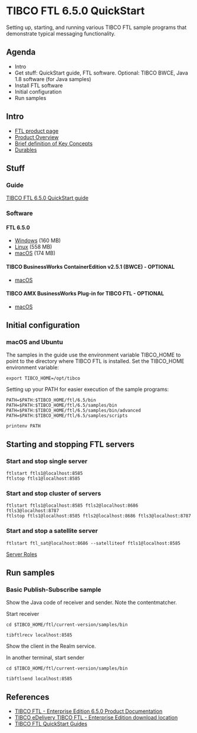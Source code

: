 # TIBCO FTL 6.5.0 QuickStart

Setting up, starting, and running various TIBCO FTL sample programs that demonstrate typical messaging functionality.

## Agenda
- Intro
- Get stuff: QuickStart guide, FTL software. Optional: TIBCO BWCE, Java 1.8 software (for Java samples)
- Install FTL software
- Initial configuration
- Run samples

## Intro

- [FTL product page](https://www.tibco.com/products/tibco-ftl)
- [Product Overview](https://docs.tibco.com/pub/ftl/6.5.0/doc/html/GUID-3E90C56D-AB0C-4FA6-B238-006C6766D377.html)
- [Brief definition of Key Concepts](https://docs.tibco.com/pub/ftl/6.5.0/doc/html/GUID-25FF076F-FF66-4A21-B060-56E5EB93606B.html)
- [Durables](https://postnl.atlassian.net/wiki/spaces/ESB/pages/616171175/Chapter+2+FTL#Durables)

## Stuff

### Guide
[TIBCO FTL 6.5.0 QuickStart guide](https://community.tibco.com/sites/default/files/wiki_files/tibco_ftl_quick_start_guide_6_3_0.pdf)

### Software

#### FTL 6.5.0 
- [Windows](https://jmoesa.stackstorage.com/s/angdcxyFslsu7UCq) (160 MB)
- [Linux](https://jmoesa.stackstorage.com/s/ESZNrj72SZfUxm8X) (558 MB)
- [macOS](https://jmoesa.stackstorage.com/s/Z7nMbBpHna1QQkB5) (174 MB)

#### TIBCO BusinessWorks ContainerEdition v2.5.1 (BWCE) - OPTIONAL
- [macOS](https://jmoesa.stackstorage.com/s/LfJPFTN8scHtQESs)

#### TIBCO AMX BusinessWorks Plug-in for TIBCO FTL - OPTIONAL
- [macOS](https://jmoesa.stackstorage.com/s/LBMkud8Fjn3fBWBW)

## Initial configuration

### macOS and Ubuntu

The samples in the guide use the environment variable TIBCO_HOME to point to the directory where
TIBCO FTL is installed. Set the TIBCO_HOME environment variable:
```
export TIBCO_HOME=/opt/tibco
```

Setting up your PATH for easier execution of the sample programs:
```
PATH=$PATH:$TIBCO_HOME/ftl/6.5/bin
PATH=$PATH:$TIBCO_HOME/ftl/6.5/samples/bin
PATH=$PATH:$TIBCO_HOME/ftl/6.5/samples/bin/advanced
PATH=$PATH:$TIBCO_HOME/ftl/6.5/samples/scripts

printenv PATH
```
## Starting and stopping FTL servers

### Start and stop single server
```
ftlstart ftls1@localhost:8585
ftlstop ftls1@localhost:8585
```

### Start and stop cluster of servers
```
ftlstart ftls1@localhost:8585 ftls2@localhost:8686 ftls3@localhost:8787
ftlstop ftls1@localhost:8585 ftls2@localhost:8686 ftls3@localhost:8787
```

### Start and stop a satellite server
```
ftlstart ftl_sat@localhost:8686 --satelliteof ftls1@localhost:8585
```
[Server Roles](https://docs.tibco.com/pub/ftl/6.5.0/doc/html/GUID-3E163A24-D482-44EB-8D4E-B4672EBA3340.html)

## Run samples

### Basic Publish-Subscribe sample

Show the Java code of receiver and sender. Note the contentmatcher. 

Start receiver
```
cd $TIBCO_HOME/ftl/current-version/samples/bin

tibftlrecv localhost:8585

```
Show the client in the Realm service.

In another terminal, start sender
```
cd $TIBCO_HOME/ftl/current-version/samples/bin

tibftlsend localhost:8585

```

## References
- [TIBCO FTL - Enterprise Edition 6.5.0 Product Documentation](https://docs.tibco.com/products/tibco-ftl-enterprise-edition-6-5-0)
- [TIBCO eDelivery TIBCO FTL - Enterprise Edition download location](https://edelivery.tibco.com/storefront/view-download.ep?sku=10446-3&version=6.5.0)
- [TIBCO FTL QuickStart Guides](https://community.tibco.com/wiki/tibco-ftlr-quick-start-guides)
